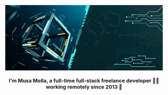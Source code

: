 <div align="center">
<img src="./Banar.gif" align="center" style="width: 100%; max-height: 400px;"/>
</div>  
  

### <div align="center">I'm Musa Molla, a full-time full-stack freelance developer 👨‍💻 working remotely since 2013 🚀</div>  
  
<!--
**musamolla3131/musamolla3131** is a ✨ _special_ ✨ repository because its `README.md` (this file) appears on your GitHub profile.

Here are some ideas to get you started:

- 🔭 I’m currently working on ...
- 🌱 I’m currently learning ...
- 👯 I’m looking to collaborate on ...
- 🤔 I’m looking for help with ...
- 💬 Ask me about ...
- 📫 How to reach me: ...
- 😄 Pronouns: ...
- ⚡ Fun fact: ...
-->
